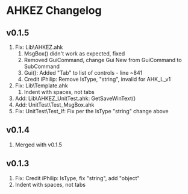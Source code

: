 
# AHKEZ Changelog

## v0.1.5

  1. Fix: Lib\AHKEZ.ahk
      1. MsgBox() didn't work as expected, fixed
      1. Removed GuiCommand, change Gui New from GuiCommand to SubCommand
      1. Gui(): Added "Tab" to list of controls - line ~841
      1. Credit iPhilip: Remove IsType, "string", invalid for AHK_L_v1
  1. Fix: Lib\Template.ahk
      1. Indent with spaces, not tabs
  1. Add: Lib\AHKEZ_UnitTest.ahk: GetSaveWinText()
  1. Add: UnitTest\Test_MsgBox.ahk
  1. Fix: UnitTest\Test_If: Fix per the IsType "string" change above

## v0.1.4

  1. Merged with v0.1.5
  
## v0.1.3

  1. Fix: Credit iPhilip: IsType, fix "string", add "object"
  1. Indent with spaces, not tabs

  

